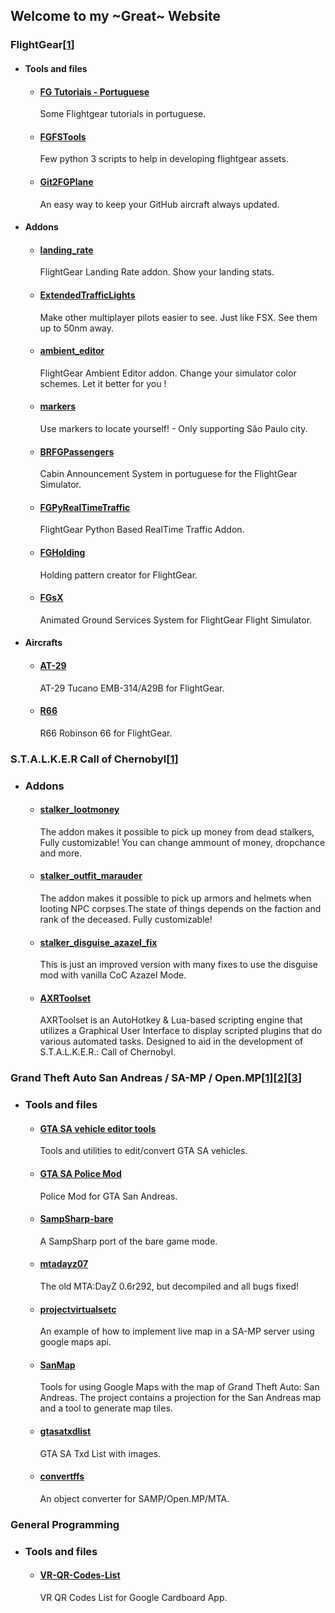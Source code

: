 ## Welcome to my ~Great~ Website

### FlightGear[[1](http://www.flightgear.org)]

  - #### Tools and files

    - #### [FG Tutoriais - Portuguese](https://github.com/RenanMsV/fgtutoriais)
      Some Flightgear tutorials in portuguese.

    - #### [FGFSTools](https://github.com/RenanMsV/FGFSTools)
      Few python 3 scripts to help in developing flightgear assets.

    - #### [Git2FGPlane](https://github.com/RenanMsV/Git2FGPlane)
      An easy way to keep your GitHub aircraft always updated.

  - #### Addons

    - #### [landing_rate](https://github.com/RenanMsV/landing_rate)
      FlightGear Landing Rate addon. Show your landing stats.

    - #### [ExtendedTrafficLights](https://github.com/RenanMsV/ExtendedTrafficLights)
      Make other multiplayer pilots easier to see. Just like FSX. See them up to 50nm away.

    - #### [ambient_editor](https://github.com/RenanMsV/ambient_editor)
      FlightGear Ambient Editor addon. Change your simulator color schemes. Let it better for you !

    - #### [markers](https://github.com/RenanMsV/markers)
      Use markers to locate yourself! - Only supporting São Paulo city.

    - #### [BRFGPassengers](https://github.com/RenanMsV/BRFGPassengers)
      Cabin Announcement System in portuguese for the FlightGear Simulator.

    - #### [FGPyRealTimeTraffic](https://github.com/RenanMsV/FGPyRealTimeTraffic)
      FlightGear Python Based RealTime Traffic Addon.

    - #### [FGHolding](https://github.com/RenanMsV/FGHolding)
      Holding pattern creator for FlightGear.

    - #### [FGsX](https://github.com/RenanMsV/FGsX)
      Animated Ground Services System for FlightGear Flight Simulator.

  - #### Aircrafts

    - #### [AT-29](https://github.com/RenanMsV/AT-29)
      AT-29 Tucano EMB-314/A29B for FlightGear.

    - #### [R66](https://github.com/RenanMsV/R66)
      R66 Robinson 66 for FlightGear.

### S.T.A.L.K.E.R Call of Chernobyl[[1](https://www.moddb.com/mods/call-of-chernobyl)]

  - ### Addons

    - #### [stalker_lootmoney](https://github.com/RenanMsV/stalker_lootmoney)
      The addon makes it possible to pick up money from dead stalkers, Fully customizable! You can change ammount of money, dropchance and more.

    - #### [stalker_outfit_marauder](https://github.com/RenanMsV/stalker_outfit_marauder)
      The addon makes it possible to pick up armors and helmets when looting NPC corpses.The state of things depends on the faction and rank of the deceased. Fully customizable!

    - #### [stalker_disguise_azazel_fix](https://github.com/RenanMsV/stalker_disguise_azazel_fix)
      This is just an improved version with many fixes to use the disguise mod with vanilla CoC Azazel Mode.

    - #### [AXRToolset](https://github.com/RenanMsV/AXRToolset)
      AXRToolset is an AutoHotkey & Lua-based scripting engine that utilizes a Graphical User Interface to display scripted plugins that do various automated tasks. Designed to aid in the development of S.T.A.L.K.E.R.: Call of Chernobyl.

### Grand Theft Auto San Andreas / SA-MP / Open.MP[[1](http://www.rockstargames.com/sanandreas/)][[2](http://www.sa-mp.com)][[3](https://www.open.mp/)]

  - ### Tools and files

    - #### [GTA SA vehicle editor tools](https://github.com/RenanMsV/Ferramentas_Converter_Veiculos_GTA_SA)
      Tools and utilities to edit/convert GTA SA vehicles.

    - #### [GTA SA Police Mod](https://github.com/RenanMsV/ModPolicia_GTA_SA)
      Police Mod for GTA San Andreas.

    - #### [SampSharp-bare](https://github.com/RenanMsV/SampSharp-bare)
      A SampSharp port of the bare game mode.

    - #### [mtadayz07](https://github.com/RenanMsV/mtadayz07)
      The old MTA:DayZ 0.6r292, but decompiled and all bugs fixed!

    - #### [projectvirtualsetc](https://github.com/RenanMsV/projectvirtualsetc)
      An example of how to implement live map in a SA-MP server using google maps api.

    - #### [SanMap](https://github.com/RenanMsV/SanMap)
      Tools for using Google Maps with the map of Grand Theft Auto: San Andreas. The project contains a projection for the San Andreas map and a tool to generate map tiles.

    - #### [gtasatxdlist](https://github.com/RenanMsV/gtasatxdlist)
      GTA SA Txd List with images.

    - #### [convertffs](https://github.com/RenanMsV/convertffs)
      An object converter for SAMP/Open.MP/MTA.

### General Programming

  - ### Tools and files

    - #### [VR-QR-Codes-List](https://github.com/RenanMsV/VR-QR-Codes-List)
      VR QR Codes List for Google Cardboard App.

